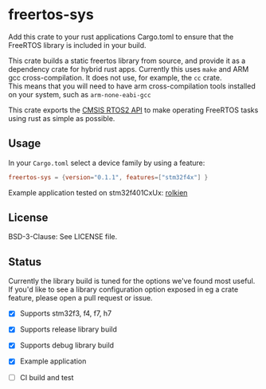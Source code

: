 # freertos-sys

Add this crate to your rust applications Cargo.toml to ensure that
the FreeRTOS library is included in your build.

This crate builds a static freertos library from source, 
and provide it as a dependency crate for hybrid rust apps.
Currently this uses `make` and ARM gcc cross-compilation. 
It does not use, for example, the `cc` crate.  
This means that you will need to have arm cross-compilation
tools installed on your system, such as 
`arm-none-eabi-gcc`

This crate exports the [CMSIS RTOS2 API](https://www.keil.com/pack/doc/CMSIS/RTOS2/html/index.htm)
 to make operating
FreeRTOS tasks using rust as simple as possible.

## Usage
In your `Cargo.toml` select a device family by using a feature:

``` toml
freertos-sys = {version="0.1.1", features=["stm32f4x"] }
```

Example application tested on stm32f401CxUx: [rolkien](https://www.github.com/tstellanova/rolkien)

## License

BSD-3-Clause: See LICENSE file.

## Status

Currently the library build is tuned for the options we've found most useful.
If you'd like to see a library configuration option exposed in eg
a crate feature, please open a pull request or issue.

- [x] Supports stm32f3, f4, f7, h7
- [x] Supports release library build
- [x] Supports debug library build
- [x] Example application
- [ ] CI build and test

